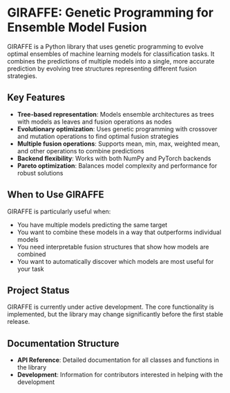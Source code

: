 # GIRAFFE: Genetic Programming for Ensemble Model Fusion

GIRAFFE is a Python library that uses genetic programming to evolve optimal ensembles of machine learning models for classification tasks. It combines the predictions of multiple models into a single, more accurate prediction by evolving tree structures representing different fusion strategies.

## Key Features

- **Tree-based representation**: Models ensemble architectures as trees with models as leaves and fusion operations as nodes
- **Evolutionary optimization**: Uses genetic programming with crossover and mutation operations to find optimal fusion strategies
- **Multiple fusion operations**: Supports mean, min, max, weighted mean, and other operations to combine predictions
- **Backend flexibility**: Works with both NumPy and PyTorch backends
- **Pareto optimization**: Balances model complexity and performance for robust solutions

## When to Use GIRAFFE

GIRAFFE is particularly useful when:

- You have multiple models predicting the same target
- You want to combine these models in a way that outperforms individual models
- You need interpretable fusion structures that show how models are combined
- You want to automatically discover which models are most useful for your task

## Project Status

GIRAFFE is currently under active development. The core functionality is implemented, but the library may change significantly before the first stable release.

## Documentation Structure

- **API Reference**: Detailed documentation for all classes and functions in the library
- **Development**: Information for contributors interested in helping with the development
